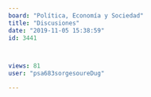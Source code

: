```yaml
---
board: "Política, Economía y Sociedad"
title: "Discusiones"
date: "2019-11-05 15:38:59"
id: 3441



views: 81
user: "psa683sorgesoureDug"

---
```

